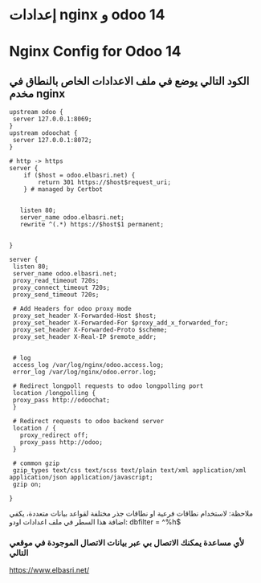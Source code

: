 # إعدادات  nginx و odoo 14
# Nginx Config for Odoo 14
     
##  الكود التالي يوضع في ملف الاعدادات الخاص بالنطاق في مخدم nginx
```
upstream odoo {
 server 127.0.0.1:8069;
}
upstream odoochat {
 server 127.0.0.1:8072;
}

# http -> https
server {
    if ($host = odoo.elbasri.net) {
        return 301 https://$host$request_uri;
    } # managed by Certbot


   listen 80;
   server_name odoo.elbasri.net;
   rewrite ^(.*) https://$host$1 permanent;


}

server {
 listen 80;
 server_name odoo.elbasri.net;
 proxy_read_timeout 720s;
 proxy_connect_timeout 720s;
 proxy_send_timeout 720s;

 # Add Headers for odoo proxy mode
 proxy_set_header X-Forwarded-Host $host;
 proxy_set_header X-Forwarded-For $proxy_add_x_forwarded_for;
 proxy_set_header X-Forwarded-Proto $scheme;
 proxy_set_header X-Real-IP $remote_addr;


 # log
 access_log /var/log/nginx/odoo.access.log;
 error_log /var/log/nginx/odoo.error.log;

 # Redirect longpoll requests to odoo longpolling port
 location /longpolling {
 proxy_pass http://odoochat;
 }

 # Redirect requests to odoo backend server
 location / {
   proxy_redirect off;
   proxy_pass http://odoo;
 }

 # common gzip
 gzip_types text/css text/scss text/plain text/xml application/xml application/json application/javascript;
 gzip on;

}

```

ملاحظة:
لاستخدام نطاقات فرعية او نطاقات جذر مختلفة لقواعد بيانات متعددة، يكفي اضافة هذا السطر في ملف اعدادات اودو:
dbfilter = ^%h$

###  لأي مساعدة يمكنك الاتصال بي عبر بيانات الاتصال الموجودة في موقعي التالي
https://www.elbasri.net/
                    
